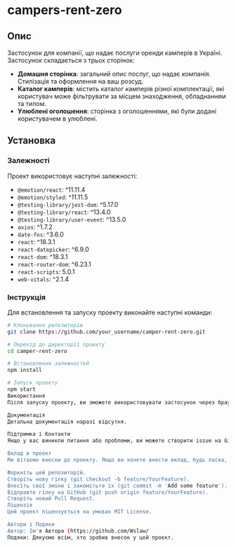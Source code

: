 
# campers-rent-zero

## Опис

Застосунок для компанії, що надає послуги оренди камперів в Україні. Застосунок складається з трьох сторінок:

- **Домашня сторінка**: загальний опис послуг, що надає компанія. Стилізація та оформлення на ваш розсуд.
- **Каталог камперів**: містить каталог камперів різної комплектації, які користувач може фільтрувати за місцем знаходження, обладнанням та типом.
- **Улюблені оголошення**: сторінка з оголошеннями, які були додані користувачем в улюблені.

## Установка



### Залежності
Проект використовує наступні залежності:
- `@emotion/react`: ^11.11.4
- `@emotion/styled`: ^11.11.5
- `@testing-library/jest-dom`: ^5.17.0
- `@testing-library/react`: ^13.4.0
- `@testing-library/user-event`: ^13.5.0
- `axios`: ^1.7.2
- `date-fns`: ^3.6.0
- `react`: ^18.3.1
- `react-datepicker`: ^6.9.0
- `react-dom`: ^18.3.1
- `react-router-dom`: ^6.23.1
- `react-scripts`: 5.0.1
- `web-vitals`: ^2.1.4

### Інструкція
Для встановлення та запуску проекту виконайте наступні команди:

```bash
# Клонування репозиторію
git clone https://github.com/your_username/camper-rent-zero.git

# Перехід до директорії проекту
cd camper-rent-zero

# Встановлення залежностей
npm install

# Запуск проекту
npm start
Використання
Після запуску проекту, ви зможете використовувати застосунок через браузер, відвідуючи http://localhost:3000.

Документація
Детальна документація наразі відсутня.

Підтримка і Контакти
Якщо у вас виникли питання або проблеми, ви можете створити issue на GitHub або зв'язатися з нами через електронну пошту: support@camper-rent-zero.com.

Вклад в проект
Ми вітаємо внески до проекту. Якщо ви хочете внести вклад, будь ласка, дотримуйтесь наступних кроків:

Форкніть цей репозиторій.
Створіть нову гілку (git checkout -b feature/YourFeature).
Внесіть свої зміни і закомітьте їх (git commit -m 'Add some feature').
Відправте гілку на GitHub (git push origin feature/YourFeature).
Створіть новий Pull Request.
Ліцензія
Цей проект ліцензується на умовах MIT License.

Автори і Подяки
Автор: Ім'я Автора (https://github.com/Wslaw/
Подяки: Дякуємо всім, хто зробив внесок у цей проект.